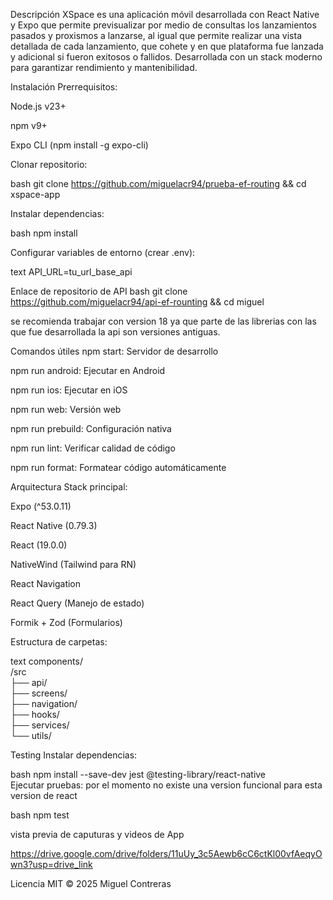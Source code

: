 Descripción
XSpace es una aplicación móvil desarrollada con React Native y Expo que permite previsualizar por medio de consultas los lanzamientos pasados y proxismos a lanzarse, al igual que permite realizar una vista detallada de cada lanzamiento, que cohete y en que plataforma fue lanzada y adicional si fueron exitosos o fallidos. Desarrollada con un stack moderno para garantizar rendimiento y mantenibilidad.

Instalación
Prerrequisitos:

Node.js v23+

npm v9+

Expo CLI (npm install -g expo-cli)

Clonar repositorio:

bash
git clone https://github.com/miguelacr94/prueba-ef-routing && cd xspace-app  

Instalar dependencias:

bash
npm install  


Configurar variables de entorno (crear .env):

text
API_URL=tu_url_base_api  


Enlace de repositorio de API 
bash
git clone https://github.com/miguelacr94/api-ef-rounting && cd miguel 


se recomienda trabajar con version 18 ya que parte de las librerias con las que fue desarrollada la api son versiones antiguas.



Comandos útiles
npm start: Servidor de desarrollo

npm run android: Ejecutar en Android

npm run ios: Ejecutar en iOS

npm run web: Versión web

npm run prebuild: Configuración nativa

npm run lint: Verificar calidad de código

npm run format: Formatear código automáticamente



Arquitectura
Stack principal:

Expo (^53.0.11)

React Native (0.79.3)

React (19.0.0)

NativeWind (Tailwind para RN)

React Navigation

React Query (Manejo de estado)

Formik + Zod (Formularios)



Estructura de carpetas:

text
components/  
/src  
├── api/  
├── screens/  
├── navigation/  
├── hooks/  
├── services/  
└── utils/  



Testing
Instalar dependencias:

bash
npm install --save-dev jest @testing-library/react-native  
Ejecutar pruebas: por el momento no existe una version funcional para esta version de react

bash
npm test  

vista previa de caputuras y videos de App

https://drive.google.com/drive/folders/11uUy_3c5Aewb6cC6ctKl00vfAeqyOwn3?usp=drive_link



Licencia
MIT © 2025 Miguel Contreras
